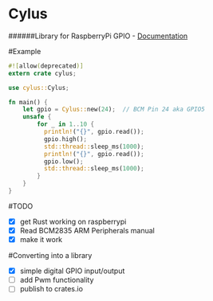 # Cylus
######Library for RaspberryPi GPIO - [Documentation](http://stackin.money/doc/cylus/index.html)

#Example

```rust
#![allow(deprecated)]
extern crate cylus;

use cylus::Cylus;

fn main() {
    let gpio = Cylus::new(24);  // BCM Pin 24 aka GPIO5
    unsafe {
        for _ in 1..10 {
          println!("{}", gpio.read());
          gpio.high();
          std::thread::sleep_ms(1000);
          println!("{}", gpio.read());
          gpio.low();
          std::thread::sleep_ms(1000);
        }
    }
}
```

#TODO
- [x] get Rust working on raspberrypi
- [x] Read BCM2835 ARM Peripherals manual
- [x] make it work

#Converting into a library

- [x] simple digital GPIO input/output
- [ ] add Pwm functionality
- [ ] publish to crates.io
